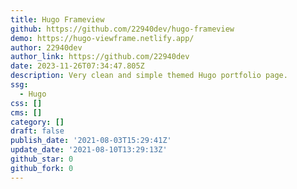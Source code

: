 ```yaml
---
title: Hugo Frameview
github: https://github.com/22940dev/hugo-frameview
demo: https://hugo-viewframe.netlify.app/
author: 22940dev
author_link: https://github.com/22940dev
date: 2023-11-26T07:34:47.805Z
description: Very clean and simple themed Hugo portfolio page.
ssg:
  - Hugo
css: []
cms: []
category: []
draft: false
publish_date: '2021-08-03T15:29:41Z'
update_date: '2021-08-10T13:29:13Z'
github_star: 0
github_fork: 0
---
```

